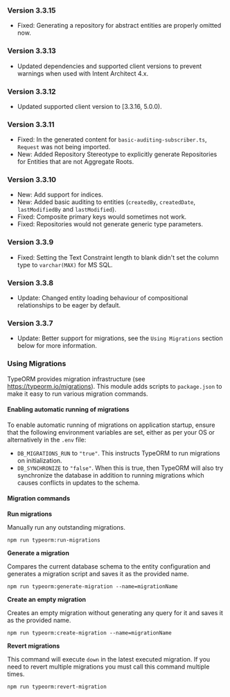 ### Version 3.3.15

- Fixed: Generating a repository for abstract entities are properly omitted now.

### Version 3.3.13

- Updated dependencies and supported client versions to prevent warnings when used with Intent Architect 4.x.

### Version 3.3.12

- Updated supported client version to [3.3.16, 5.0.0).

### Version 3.3.11

- Fixed: In the generated content for `basic-auditing-subscriber.ts`, `Request` was not being imported.
- New: Added Repository Stereotype to explicitly generate Repositories for Entities that are not Aggregate Roots.

### Version 3.3.10

- New: Add support for indices.
- New: Added basic auditing to entities (`createdBy`, `createdDate`, `lastModifiedBy` and `lastModified`).
- Fixed: Composite primary keys would sometimes not work.
- Fixed: Repositories would not generate generic type parameters.

### Version 3.3.9

- Fixed: Setting the Text Constraint length to blank didn't set the column type to `varchar(MAX)` for MS SQL.

### Version 3.3.8

- Update: Changed entity loading behaviour of compositional relationships to be eager by default.

### Version 3.3.7

- Update: Better support for migrations, see the `Using Migrations` section below for more information.

### Using Migrations

TypeORM provides migration infrastructure (see https://typeorm.io/migrations). This module adds scripts to `package.json` to make it easy to run various migration commands.

#### Enabling automatic running of migrations

To enable automatic running of migrations on application startup, ensure that the following environment variables are set, either as per your OS or alternatively in the `.env` file:

- `DB_MIGRATIONS_RUN` to `"true"`. This instructs TypeORM to run migrations on initialization.
- `DB_SYNCHRONIZE` to `"false"`. When this is true, then TypeORM will also try synchronize the database in addition to running migrations which causes conflicts in updates to the schema.

#### Migration commands

**Run migrations**

Manually run any outstanding migrations.

```
npm run typeorm:run-migrations
```

**Generate a migration**

Compares the current database schema to the entity configuration and generates a migration script and saves it as the provided name.

```
npm run typeorm:generate-migration --name=migrationName
```

**Create an empty migration**

Creates an empty migration without generating any query for it and saves it as the provided name.

```
npm run typeorm:create-migration --name=migrationName
```

**Revert migrations**

This command will execute `down` in the latest executed migration. If you need to revert multiple migrations you must call this command multiple times.

```
npm run typeorm:revert-migration
```
